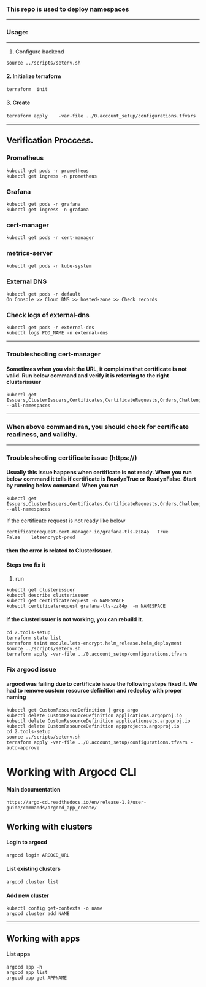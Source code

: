 ### This repo is used to deploy namespaces

---
### Usage: 
---

1. Configure backend
```
source ../scripts/setenv.sh
```

#### 2. Initialize terraform 
```
terraform  init 
```
#### 3. Create 
```
terraform apply    -var-file ../0.account_setup/configurations.tfvars 
```


---
## Verification Proccess.


### Prometheus 
```
kubectl get pods -n prometheus 
kubectl get ingress -n prometheus
```

### Grafana 
```
kubectl get pods -n grafana 
kubectl get ingress -n grafana
```

### cert-manager 
```
kubectl get pods -n cert-manager 
```

### metrics-server
```
kubectl get pods -n kube-system
```

### External DNS 
```
kubectl get pods -n default 
On Console >> Cloud DNS >> hosted-zone >> Check records
```


### Check logs of external-dns
```
kubectl get pods -n external-dns 
kubectl logs POD_NAME -n external-dns
```

----
### Troubleshooting cert-manager
#### Sometimes when you visit the URL, it complains that certificate is not valid. Run below command and verify it is referring to the right clusterissuer
```
kubectl get Issuers,ClusterIssuers,Certificates,CertificateRequests,Orders,Challenges --all-namespaces
```
---
### When above command ran, you should check for certificate readiness, and validity. 


----
### Troubleshooting certificate issue (https://)
#### Usually this issue happens when certificate is not ready. When you run below command it tells if certificate is Ready=True or Ready=False. Start by running below command. When you run 
```
kubectl get Issuers,ClusterIssuers,Certificates,CertificateRequests,Orders,Challenges --all-namespaces
```

If the certificate request is not ready like below
```
certificaterequest.cert-manager.io/grafana-tls-zz84p   True                False    letsencrypt-prod  
```
#### then the error is related to ClusterIssuer. 
#### Steps two fix it
1. run 
```
kubectl get clusterissuer
kubectl describe clusterissuer
kubectl get certificaterequest -n NAMESPACE
kubectl certificaterequest grafana-tls-zz84p  -n NAMESPACE
```
#### if the clusterissuer is not working, you can rebuild it. 
```
cd 2.tools-setup
terraform state list 
terraform taint module.lets-encrypt.helm_release.helm_deployment
source ../scripts/setenv.sh
terraform apply -var-file ../0.account_setup/configurations.tfvars
```


### Fix argocd issue
#### argocd was failing due to certificate issue the following steps fixed it. We had to remove custom resource definition and redeploy with proper naming 
```
kubectl get CustomResourceDefinition | grep argo
kubectl delete CustomResourceDefinition applications.argoproj.io 
kubectl delete CustomResourceDefinition applicationsets.argoproj.io
kubectl delete CustomResourceDefinition appprojects.argoproj.io
cd 2.tools-setup
source ../scripts/setenv.sh 
terraform apply -var-file ../0.account_setup/configurations.tfvars -auto-approve
 ```



# Working with Argocd CLI
#### Main documentation 
```
https://argo-cd.readthedocs.io/en/release-1.8/user-guide/commands/argocd_app_create/
```
## Working with clusters
#### Login to argocd 
```
argocd login ARGOCD_URL
```
#### List existing clusters
```
argocd cluster list 
```
####  Add new cluster 
```
kubectl config get-contexts -o name
argocd cluster add NAME
```
---
## Working with apps
#### List apps
```
argocd app -h
argocd app list
argocd app get APPNAME
```